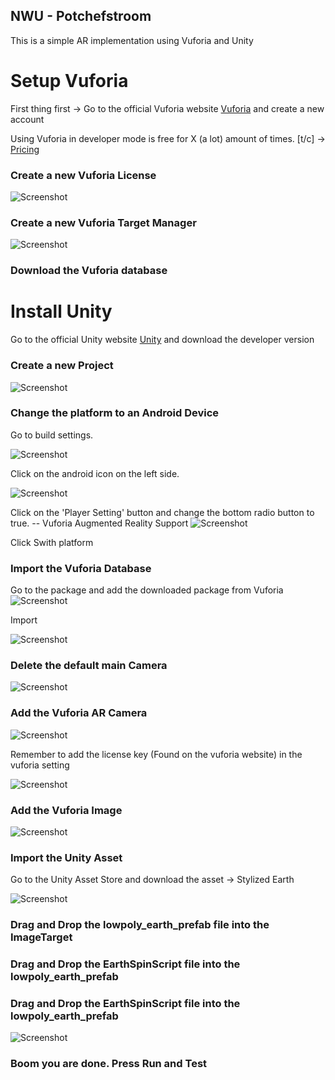 ## NWU - Potchefstroom

This is a simple AR implementation using Vuforia and Unity

# Setup Vuforia

First thing first -> Go to the official Vuforia website [Vuforia](https://developer.vuforia.com/) and create a new account

Using Vuforia in developer mode is free for X (a lot) amount of times. [t/c] -> [Pricing](https://library.vuforia.com/content/vuforia-library/en/articles/FAQ/Pricing-and-Deployment-Plans.html)

### Create a new Vuforia License

![Screenshot](https://github.com/pieterdlinde/nwu/blob/master/NWUImages/Screenshot%202019-07-15%20at%2011.13.03.png)

### Create a new Vuforia Target Manager

![Screenshot](https://github.com/pieterdlinde/nwu/blob/master/NWUImages/Screenshot%202019-07-15%20at%2011.20.54.png)

### Download the Vuforia database

# Install Unity

Go to the official Unity website [Unity](https://unity3d.com/get-unity/download) and download the developer version

### Create a new Project

![Screenshot](https://github.com/pieterdlinde/nwu/blob/master/NWUImages/Screenshot%202019-07-15%20at%2011.21.22.png)

### Change the platform to an Android Device

Go to build settings.

![Screenshot](https://github.com/pieterdlinde/nwu/blob/master/NWUImages/Screenshot%202019-07-15%20at%2011.30.44.png)

Click on the android icon on the left side.

![Screenshot](https://github.com/pieterdlinde/nwu/blob/master/NWUImages/Screenshot%202019-07-15%20at%2011.35.42.png)

Click on the 'Player Setting' button and change the bottom radio button to true.
 -- Vuforia Augmented Reality Support
![Screenshot](https://github.com/pieterdlinde/nwu/blob/master/NWUImages/Screenshot%202019-07-15%20at%2011.36.07.png)

Click Swith platform

### Import the Vuforia Database

Go to the package and add the downloaded package from Vuforia
![Screenshot](https://github.com/pieterdlinde/nwu/blob/master/NWUImages/Screenshot%202019-07-15%20at%2011.41.43.png)

Import

![Screenshot](https://github.com/pieterdlinde/nwu/blob/master/NWUImages/Screenshot%202019-07-15%20at%2011.42.42.png)

### Delete the default main Camera

![Screenshot](https://github.com/pieterdlinde/nwu/blob/master/NWUImages/Screenshot%202019-07-15%20at%2011.43.01.png)

### Add the Vuforia AR Camera

![Screenshot](https://github.com/pieterdlinde/nwu/blob/master/NWUImages/Screenshot%202019-07-15%20at%2011.43.10.png)

Remember to add the license key (Found on the vuforia website) in the vuforia setting

![Screenshot](https://github.com/pieterdlinde/nwu/blob/master/NWUImages/Screenshot%202019-07-15%20at%2011.59.13.png)

### Add the Vuforia Image

![Screenshot](https://github.com/pieterdlinde/nwu/blob/master/NWUImages/Screenshot%202019-07-15%20at%2011.55.55.png)

### Import the Unity Asset

Go to the Unity Asset Store and download the asset -> Stylized Earth

![Screenshot](https://github.com/pieterdlinde/nwu/blob/master/NWUImages/Screenshot%202019-07-15%20at%2011.57.34.png)


### Drag and Drop the lowpoly_earth_prefab file into the ImageTarget

### Drag and Drop the EarthSpinScript file into the lowpoly_earth_prefab

### Drag and Drop the EarthSpinScript file into the lowpoly_earth_prefab

![Screenshot](https://github.com/pieterdlinde/nwu/blob/master/NWUImages/Screenshot%202019-07-15%20at%2012.25.10.png)

### Boom you are done.  Press Run and Test









